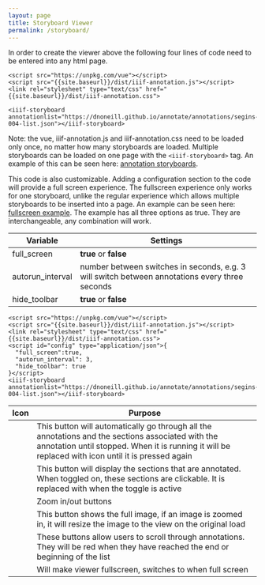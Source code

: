 ```yaml
---
layout: page
title: Storyboard Viewer
permalink: /storyboard/
---
```

<script src="https://unpkg.com/vue"></script>
<script src="{{site.baseurl}}/dist/iiif-annotation.js"></script>
<link rel="stylesheet" type="text/css" href="{{site.baseurl}}/dist/iiif-annotation.css">


In order to create the viewer above the following four lines of code need to be entered into any html page.

```
<script src="https://unpkg.com/vue"></script>
<script src="{{site.baseurl}}/dist/iiif-annotation.js"></script>
<link rel="stylesheet" type="text/css" href="{{site.baseurl}}/dist/iiif-annotation.css">

<iiif-storyboard annotationlist="https://dnoneill.github.io/annotate/annotations/segins-004-list.json"></iiif-storyboard>
```

Note: the vue, iiif-annotation.js and iiif-annotation.css need to be loaded only once, no matter how many storyboards are loaded. Multiple storyboards can be loaded on one page with the `<iiif-storyboard>` tag. An example of this can be seen here: [annotation storyboards](https://dnoneill.github.io/annotate/storyboard).

This code is also customizable. Adding a configuration section to the code will provide a full screen experience. The fullscreen experience only works for one storyboard, unlike the regular experience which allows multiple storyboards to be inserted into a page. An example can be seen here: [fullscreen example]({{site.baseurl}}/fullscreen). The example has all three options as true. They are interchangeable, any combination will work.


| Variable      | Settings |
| ----------- | ----------- |
| full_screen      | **true** or **false**       |
| autorun_interval   | number between switches in seconds, e.g. 3 will switch between annotations every three seconds|
| hide_toolbar   | **true** or **false** |

```
<script src="https://unpkg.com/vue"></script>
<script src="{{site.baseurl}}/dist/iiif-annotation.js"></script>
<link rel="stylesheet" type="text/css" href="{{site.baseurl}}/dist/iiif-annotation.css">
<script id="config" type="application/json">{
  "full_screen":true,
  "autorun_interval": 3,
  "hide_toolbar": true
}</script>
<iiif-storyboard annotationlist="https://dnoneill.github.io/annotate/annotations/segins-004-list.json"></iiif-storyboard>
```

| Icon      | Purpose |
| ----------- | ----------- |
| <i class="fas fa-magic"></i>      | This button will automatically go through all the annotations and the sections associated with the annotation until stopped. When it is running it will be replaced with <i class="fas fa-stop-circle"></i> icon until it is pressed again       |
| <i class="fas fa-toggle-on"></i>   | This button will display the sections that are annotated. When toggled on, these sections are clickable. It is replaced with <i class="fas fa-toggle-off"></i> when the toggle is active |
| <i class="fas fa-search-plus"></i><i class="fas fa-search-minus"></i>   | Zoom in/out buttons |
| <i class="fas fa-home"></i>   | This button shows the full image, if an image is zoomed in, it will resize the image to the view on the original load |
| <i class="fa fa-arrow-left"></i><i class="fa fa-arrow-right"></i>   | These buttons allow users to scroll through annotations. They will be red when they have reached the end or beginning of the list |
| <i class="fas fa-expand"></i> | Will make viewer fullscreen, switches to <i class="fas fa-compress"></i> when full screen |

<iiif-storyboard annotationlist="https://dnoneill.github.io/annotate/annotations/segins-004-list.json"></iiif-storyboard>
